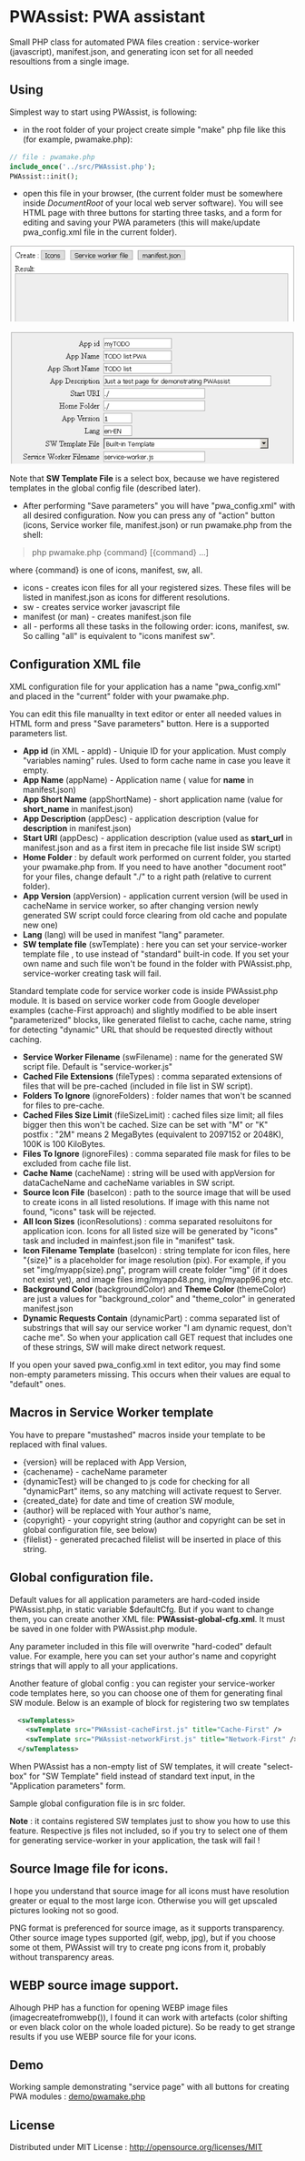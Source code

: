 # PWAssist: PWA assistant

Small PHP class for automated PWA files creation : service-worker (javascript), manifest.json,
and generating icon set for all needed resoultions from a single image.

## Using

Simplest way to start using PWAssist, is following:
- in the root folder of your project create simple "make" php file like this (for example, pwamake.php):

```php
// file : pwamake.php
include_once('../src/PWAssist.php');
PWAssist::init();
```
- open this file in your browser, (the current folder must be somewhere inside *DocumentRoot* of your local web server software).
You will see HTML page with three buttons for starting three tasks, and a form for editing and saving your PWA parameters (this will make/update pwa_config.xml file
in the current folder).

![area with buttons](docs/PWAssist-butts.png)

![form for editing app params](docs/PWAssist-form.png)

Note that __SW Template File__ is a select box, because we have registered templates in the 
global config file (described later).

- After performing "Save parameters" you will have "pwa_config.xml" with all desired configuration. Now you can press  any of "action" button (icons, Service worker file, manifest.json)
 or run pwamake.php from the shell:

> php pwamake.php {command} [{command} ...]

where {command} is one of icons, manifest, sw, all.
- icons - creates icon files for all your registered sizes. These files will be listed in manifest.json as icons for different resolutions.
- sw - creates service worker javascript file
- manifest (or man) - creates manifest.json file
- all - performs all these tasks in the following order: icons, manifest, sw.
So calling "all" is equivalent to "icons manifest sw".

## Configuration XML file

XML configuration file for your application has a name "pwa_config.xml" and placed in the "current" folder with your pwamake.php.

You can edit this file manuallty in text editor or enter all needed values in HTML form and press "Save parameters" button.
Here is a supported parameters list.
- __App id__ (in XML - appId) - Uniquie ID for your application. Must comply "variables naming" rules. Used to form cache name in case you leave it empty.
- __App Name__ (appName) - Application name ( value for __name__  in manifest.json)
- __App Short Name__ (appShortName) - short application name (value for __short_name__ in manifest.json)
- __App Description__ (appDesc) - application description (value for __description__ in manifest.json)
- __Start URI__ (appDesc) - application description (value used as __start_url__ in manifest.json and as a first item in precache file list inside SW script)
- __Home Folder__ : by default work performed on current folder, you started your pwamake.php from.
If you need to have another "document root" for your files, change default "./" to a right path (relative to current folder).
- __App Version__ (appVersion) - application current version (will be used in cacheName in service worker,
so after changing version newly generated SW script could force clearing from old cache and populate new one)
- __Lang__ (lang) will be used in manifest "lang" parameter.
- __SW template file__ (swTemplate) : here you can set your service-worker template file , to use instead of "standard" built-in code.
If you set your own name and such file won't be found in the folder with PWAssist.php,
service-worker creating task will fail.

Standard template code for service worker code is inside PWAssist.php module.
It is based on service worker code from Google developer examples (cache-First approach) and slightly modified
to be able insert "parameterized" blocks, like generated filelist to cache, cache name, string for detecting
"dynamic" URL that should be requested directly without caching.

- __Service Worker Filename__ (swFilename) : name for the generated SW script file. Default is "service-worker.js"
- __Cached File Extensions__ (fileTypes) : comma separated extensions of files that will be pre-cached (included in file list in SW script).
- __Folders To Ignore__ (ignoreFolders) : folder names that won't be scanned for files to pre-cache.
- __Cached Files Size Limit__ (fileSizeLimit) : cached files size limit; all files bigger then this won't be cached.
Size can be set with "M" or "K" postfix : "2M" means 2 MegaBytes (equivalent to 2097152 or 2048K), 100K is 100 KiloBytes.
- __Files To Ignore__ (ignoreFiles) : comma separated file mask for files to be excluded from cache file list.
- __Cache Name__ (cacheName) : string will be used with appVersion for dataCacheName and cacheName variables in SW script.
- __Source Icon File__ (baseIcon) : path to the source image that will be used to create icons in all listed resolutions.
If image with this name not found, "icons" task will be rejected.
- __All Icon Sizes__ (iconResolutions) : comma separated resoluitons for application icon. Icons for all listed size will be generated by "icons" task
 and included in mainfest.json file in "manifest" task.
- __Icon Filename Template__ (baseIcon) : string template for icon files, here "{size}" is a placeholder for image resolution (pix).
For example, if you set "img/myapp{size}.png", program wiill create folder "img" (if it does not exist yet), and image files
img/myapp48.png, img/myapp96.png etc.
- __Background Color__ (backgroundColor) and __Theme Color__ (themeColor) are just a values for "background_color" and "theme_color" in generated manifest.json
- __Dynamic Requests Contain__ (dynamicPart) : comma separated list of substrings that will say our service worker "I am dynamic request, don't cache me".
So when your application call GET request that includes one of these strings, SW will make direct network request.

If you open your saved pwa_config.xml in text editor, you may find some non-empty parameters missing.
This occurs when their values are equal to "default" ones.

## Macros in Service Worker template
You have to prepare "mustashed" macros inside your template to be replaced with final values.
- {version} will be replaced with App Version,
- {cachename} - cacheName parameter
- {dynamicTest} will be changed to js code for checking for all "dynamicPart" items, so any matching will activate request to Server.
- {created_date} for date and time of creation SW module,
- {author} will be replaced with Your author's name,
- {copyright} - your copyright string (author and copyright can be set in global configuration file, see below)
- {filelist} - generated precached filelist will be inserted in place of this string.

## Global configuration file.
Default values for all application parameters are hard-coded inside PWAssist.php, in static variable $defaultCfg.
But if you want to change them, you can create another XML file: __PWAssist-global-cfg.xml__.
It must be saved in one folder with PWAssist.php module.

Any parameter included in this file will overwrite "hard-coded" default value.
For example, here you can set your author's name and copyright strings that will apply to all your applications.

Another feature of global config : you can register your service-worker code templates here, so you can choose one of them
for generating final SW module.
Below is an example of block for registering two sw templates
```XML
  <swTemplatess>
    <swTemplate src="PWAssist-cacheFirst.js" title="Cache-First" />
    <swTemplate src="PWAssist-networkFirst.js" title="Network-First" />
  </swTemplatess>

```

When PWAssist has a non-empty list of SW templates, it will create "select-box" for "SW Template" field instead of standard text input,
in the "Application parameters" form.

Sample global configuration file is in src folder. 

__Note__ : it contains registered SW templates just to show you how to use this feature. 
Respective js files not included, so if you try to select one of them for generating 
service-worker in your application, the task will fail !

## Source Image file for icons.
I hope you understand that source image for all icons must have resolution greater or equal to the most large icon.
Otherwise you will get upscaled pictures looking not so good.

PNG format is preferenced for source image, as it supports transparency.
Other source image types supported (gif, webp, jpg), but if you choose some ot them, PWAssist will try to create png icons from it,
probably without transparency areas.

## WEBP source image support.
Alhough PHP has a function for opening WEBP image files (imagecreatefromwebp()), I found it can work with artefacts (color shifting
or even black color on the whole loaded picture). So be ready to get strange results if you use WEBP source file for your icons.

## Demo
Working sample demonstrating "service page" with all buttons for creating PWA modules :
[demo/pwamake.php](demo/pwamake.php)

## License
Distributed under MIT License :
http://opensource.org/licenses/MIT
